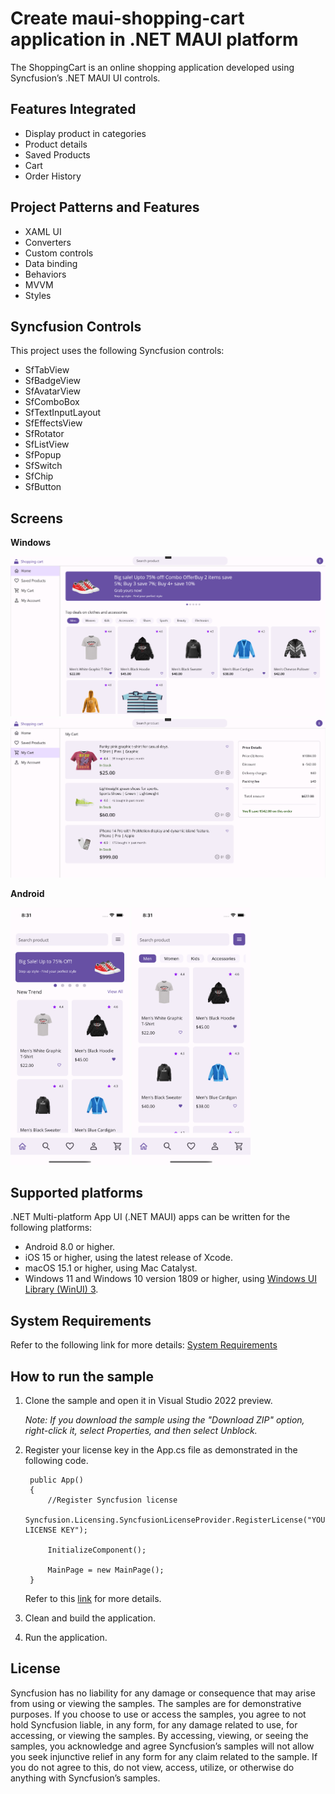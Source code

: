# Create maui-shopping-cart application in .NET MAUI platform 

The ShoppingCart is an online shopping application developed using Syncfusion’s .NET MAUI UI controls.

## Features Integrated

- Display product in categories
- Product details
- Saved Products
- Cart
- Order History

## Project Patterns and Features

- XAML UI
- Converters
- Custom controls
- Data binding
- Behaviors
- MVVM
- Styles

## Syncfusion Controls

This project uses the following Syncfusion controls:

- SfTabView
- SfBadgeView
- SfAvatarView
- SfComboBox
- SfTextInputLayout
- SfEffectsView
- SfRotator
- SfListView
- SfPopup
- SfSwitch
- SfChip
- SfButton

## Screens

**Windows**

<img src="Images\home_pagedesktop.png" Width="600" />
<img src="Images\cart_pagedesktop.png" Width="600" />

**Android**

<img src="Images\home_pagemobile.png" Width="190" />  <img src="Images\filter_pagemobile.png" Width="190" />

## Supported platforms

.NET Multi-platform App UI (.NET MAUI) apps can be written for the following platforms:

* Android 8.0 or higher.
* iOS 15 or higher, using the latest release of Xcode.
* macOS 15.1 or higher, using Mac Catalyst.
* Windows 11 and Windows 10 version 1809 or higher, using [Windows UI Library (WinUI) 3](https://learn.microsoft.com/en-us/windows/apps/winui/winui3/).

## System Requirements

Refer to the following link for more details: [System Requirements](https://help.syncfusion.com/maui/system-requirements)

## How to run the sample

1. Clone the sample and open it in Visual Studio 2022 preview.

   *Note: If you download the sample using the "Download ZIP" option, right-click it, select Properties, and then select Unblock.*

2. Register your license key in the App.cs file as demonstrated in the following code.

		public App()
		{
			//Register Syncfusion license
			Syncfusion.Licensing.SyncfusionLicenseProvider.RegisterLicense("YOUR LICENSE KEY");
		
			InitializeComponent();
		
			MainPage = new MainPage();
		}
		
	Refer to this [link](https://help.syncfusion.com/maui/licensing/overview) for more details.

3. Clean and build the application.

4. Run the application.

## License

Syncfusion has no liability for any damage or consequence that may arise from using or viewing the samples. The samples are for demonstrative purposes. If you choose to use or access the samples, you agree to not hold Syncfusion liable, in any form, for any damage related to use, for accessing, or viewing the samples. By accessing, viewing, or seeing the samples, you acknowledge and agree Syncfusion’s samples will not allow you seek injunctive relief in any form for any claim related to the sample. If you do not agree to this, do not view, access, utilize, or otherwise do anything with Syncfusion’s samples.